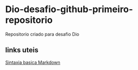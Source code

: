# Dio-desafio-github-primeiro-repositorio
Repositorio criado para desafio Dio

## links uteis
[Sintaxia basica Markdown](https://www.markdownguide.org/) 
